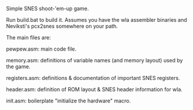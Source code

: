 Simple SNES shoot-'em-up game.

Run build.bat to build it. Assumes you have the wla assembler binaries and Neviksti's pcx2snes somewhere on your path.

The main files are:

pewpew.asm: main code file.

memory.asm: definitions of variable names (and memory layout) used by the game.

registers.asm: definitions & documentation of important SNES registers.

header.asm: definition of ROM layout & SNES header information for wla.

init.asm: boilerplate "initialize the hardware" macro.
